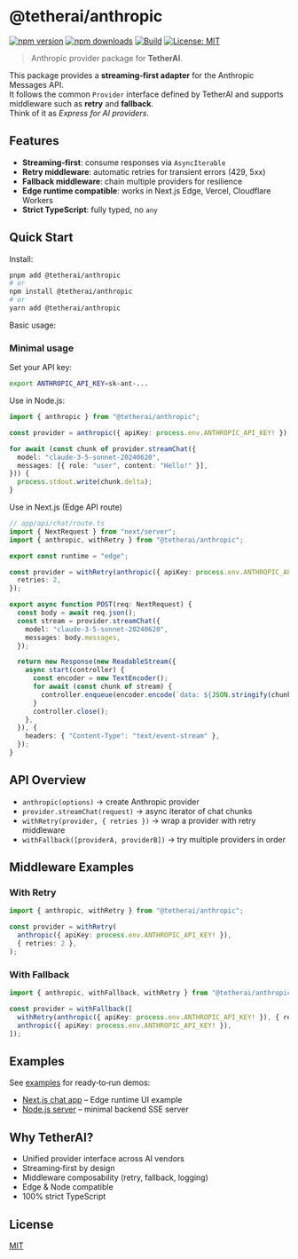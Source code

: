 # @tetherai/anthropic

[![npm version](https://img.shields.io/npm/v/@tetherai/anthropic.svg)](https://www.npmjs.com/package/@tetherai/anthropic)
[![npm downloads](https://img.shields.io/npm/dm/@tetherai/anthropic.svg)](https://www.npmjs.com/package/@tetherai/anthropic)
[![Build](https://github.com/nbursa/TetherAI/actions/workflows/ci.yml/badge.svg)](https://github.com/nbursa/TetherAI/actions)
[![License: MIT](https://img.shields.io/badge/License-MIT-yellow.svg)](LICENSE)

> Anthropic provider package for **TetherAI**.

This package provides a **streaming‑first adapter** for the Anthropic Messages API.  
It follows the common `Provider` interface defined by TetherAI and supports middleware such as **retry** and **fallback**.  
Think of it as *Express for AI providers*.

## Features

- **Streaming‑first**: consume responses via `AsyncIterable`
- **Retry middleware**: automatic retries for transient errors (429, 5xx)
- **Fallback middleware**: chain multiple providers for resilience
- **Edge runtime compatible**: works in Next.js Edge, Vercel, Cloudflare Workers
- **Strict TypeScript**: fully typed, no `any`

## Quick Start

Install:

```bash
pnpm add @tetherai/anthropic
# or
npm install @tetherai/anthropic
# or
yarn add @tetherai/anthropic
```

Basic usage:

### Minimal usage

Set your API key:

```bash
export ANTHROPIC_API_KEY=sk-ant-...
```

Use in Node.js:

```ts
import { anthropic } from "@tetherai/anthropic";

const provider = anthropic({ apiKey: process.env.ANTHROPIC_API_KEY! });

for await (const chunk of provider.streamChat({
  model: "claude-3-5-sonnet-20240620",
  messages: [{ role: "user", content: "Hello!" }],
})) {
  process.stdout.write(chunk.delta);
}
```

Use in Next.js (Edge API route)

```ts
// app/api/chat/route.ts
import { NextRequest } from "next/server";
import { anthropic, withRetry } from "@tetherai/anthropic";

export const runtime = "edge";

const provider = withRetry(anthropic({ apiKey: process.env.ANTHROPIC_API_KEY! }), {
  retries: 2,
});

export async function POST(req: NextRequest) {
  const body = await req.json();
  const stream = provider.streamChat({
    model: "claude-3-5-sonnet-20240620",
    messages: body.messages,
  });

  return new Response(new ReadableStream({
    async start(controller) {
      const encoder = new TextEncoder();
      for await (const chunk of stream) {
        controller.enqueue(encoder.encode(`data: ${JSON.stringify(chunk)}\n\n`));
      }
      controller.close();
    },
  }), {
    headers: { "Content-Type": "text/event-stream" },
  });
}
```

## API Overview

- `anthropic(options)` → create Anthropic provider
- `provider.streamChat(request)` → async iterator of chat chunks
- `withRetry(provider, { retries })` → wrap a provider with retry middleware
- `withFallback([providerA, providerB])` → try multiple providers in order

## Middleware Examples

### With Retry

```ts
import { anthropic, withRetry } from "@tetherai/anthropic";

const provider = withRetry(
  anthropic({ apiKey: process.env.ANTHROPIC_API_KEY! }),
  { retries: 2 },
);
```

### With Fallback

```ts
import { anthropic, withFallback, withRetry } from "@tetherai/anthropic";

const provider = withFallback([
  withRetry(anthropic({ apiKey: process.env.ANTHROPIC_API_KEY! }), { retries: 2 }),
  anthropic({ apiKey: process.env.ANTHROPIC_API_KEY! }),
]);
```

## Examples

See [examples](https://github.com/nbursa/TetherAI/tree/main/examples) for ready‑to‑run demos:

- [Next.js chat app](https://github.com/nbursa/TetherAI/tree/main/examples/nextjs) – Edge runtime UI example
- [Node.js server](https://github.com/nbursa/TetherAI/tree/main/examples/node) – minimal backend SSE server

## Why TetherAI?

- Unified provider interface across AI vendors
- Streaming‑first by design
- Middleware composability (retry, fallback, logging)
- Edge & Node compatible
- 100% strict TypeScript

## License

[MIT](https://github.com/nbursa/TetherAI/blob/main/LICENSE)